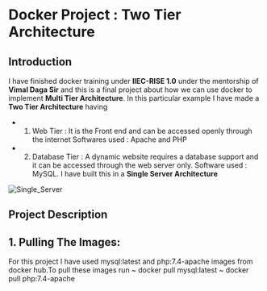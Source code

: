 # Docker Project : Two Tier Architecture

## Introduction
I have finished docker training under **IIEC-RISE 1.0** under the mentorship of **Vimal Daga Sir** and this is a final project 
about how we can use docker to implement **Multi Tier Architecture**.
In this particular example I have made a **Two Tier Architecture** having
  * 1. Web Tier : It is the Front end and can be accessed openly through the internet
                  Softwares used : Apache and PHP            
  * 2. Database Tier : A dynamic website requires a database support and it can be accessed through the web server only.
                  Software used : MySQL. 
I have built this in a **Single Server Architecture**

![Single_Server](https://www.codeproject.com/KB/applications/1262641/Single_Server_-_Two_Tier.png)

## Project Description

## 1. Pulling The Images:
For this project I have used mysql:latest and php:7.4-apache images from docker hub.To pull these images run
~ docker pull mysql:latest 
~ docker pull php:7.4-apache



